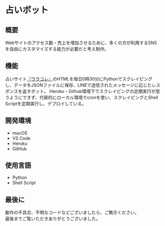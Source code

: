 # 占いボット

## 概要
Webサイトのアクセス数・売上を増加させるために、多くの方が利用するSNSを自由にカスタマイズする能力が必要だと考え制作。

## 機能
占いサイト[『ウラコレ』](https://cocoloni.me/unsei)のHTMLを毎日0時30分にPythonでスクレイピングし、データをJSONファイルに保存、LINEで送信されたメッセージに応じたレスポンスを返すボット。
Heroku・Github環境下でスクレイピングの定期実行が思うようにできず、代替的にローカル環境でcronを使い、スクレイピングとShell Scriptを定期実行し、デプロイしている。

## 開発環境
- macOS
- VS Code
- Heroku
- GitHub

## 使用言語
- Python
- Shell Script

## 最後に
動作の不具合、不明なコードなどございましたら、ご教示ください。<br>
最後までご覧いただきありがとうございました。